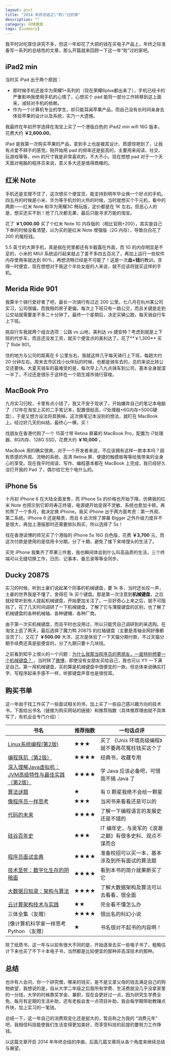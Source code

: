 ```yaml
---
layout: post
title: "2014 年终总结之\"败\"过的家"
description: ""
category: 闲情雅致
tags: [summary]
---
```



我平时对吃穿住讲究不多，但这一年却花了大把的钱在买电子产品上，年终之际准备写一系列的总结性的文章，那么开篇就来回顾一下这一年“败”过的家吧。

## iPad2 min

当时买 iPad 出于两个原因：

* 那时候手机还是华为荣耀1+系列的（现在荣耀6plus都出来了），手机已经卡的严重影响我使用手机的心情了，心想买个 pad 能将一部分工作转移到这上面来，减轻对手机的依赖。
* 作为一个计算机专业的学生，却只能耳闻苹果产品，而自己没有长时间亲身去体验苹果的设计以及系统，实乃一大遗憾。

我最终在年初开学选择在淘宝上买了一个港版白色的 iPad2 min wifi 16G 版本，花费大约 **￥2,600.00**。

iPad 是我第一次购买苹果的产品，拿到手上也是被其设计、质感惊艳到了，让我有点爱不释手的感觉。刚开始用 pad 的频率还是挺高的，主要用来阅读、社交、玩游戏等等，min 的尺寸我是非常喜欢的，不大不小。现在想想 pad 对于一个天天面对电脑的程序员来说，意义多大还是值得商榷的。

## 红米 Note

手机还是支撑不住了，这次想买个便宜货，能支持到明年毕业换一个好点的手机。四五月的时候是小米、华为等手机炒的火热的时候，当时就想买个千元机，看中的两款——红米 Note 和华为荣耀3C 畅玩版，定价都是在 1K 左右。但恶心人的是，想买还买不到！抢了几次都无果，最后只能寻求万能的淘宝。

花了 **￥1,000.00** 买了个红米 Note 1G 内存版的（相比官网+200），其实是自己下单的时候没看清楚，以为买的是红米 Note 增强版（2G 内存），导致白白花了 200 的冤枉钱。

5.5 英寸的大屏手机，真是揣在兜里都还有半截露在外面，而 1G 的内存明显是不足的，小米的 MIUI 系统运行起来就占了差不多四五百兆了，再加上运行一些软件内存使用率就达到 80%，再想流畅已经是不可能了！这是一次**血+钱**的教训，贪得一时便宜，现在想想对于我这个半处女座的人来说，就不应该将就买这样的手机。


## Merida Ride 901

我算半个骑行爱好者了吧，最长一次骑行有过近 200 公里。七八月在杭州某公司实习，公司很偏，而我租的房子更偏，每次上下班只有一路公交，而且关键是走到公交站就需要差不多二十分钟了。最终一个星期后，决定买辆公跑，每天骑自行车上下班。

挑自行车我就两个组合选项：公路 vs 山地，美利达 vs 捷安特？考虑到就是上下班的代步车，而且还没发工资，就买个便宜点的美利达了。花了**￥1,300** 买了 Ride 901。

住的地方与公司的距离在 6 公里左右，我就这样几乎每天骑行上下班，每趟大约 20 分钟左右。周末去市区找小伙伴玩的时候，也都是骑车去的，总的来说比转公交还要快。大夏天骑车的最难受的是，每次早上八九点骑车到公司，基本全身就湿一半了。不过还是很乐于这样在一个陌生城市骑行穿梭。


## MacBook Pro

九月实习归校，卡里有点小钱了，我又不安于现状了，开始嫌弃自己的笔记本电脑了（12年在淘宝上买的二手笔记本，配置很挺高，i7处理器+6G内存+500G硬盘），于是又想方设法将其换掉。这次换笔记本没别的想法，就盯在 MacBook 上。经过好几天的纠结，最终心一横，买！

找朋友在香港代购了一个 15英寸带 Retina 屏幕的 MacBook Pro，配置为 i7处理器、8G内存、128G SSD，花费大约 **￥10,000** 。

MacBook 用的确实很爽，对于一个开发者来说，不应该拥有这样一款本本吗？超有质感的外观、流畅的系统、高清 Retina 屏、便捷的触摸板等等给我带来的全身心的享受。现在我平时阅读、写作、编程基本都在 MacBook 上完成，我已经好久没打开我的 Pad 了，偶尔给它充个电什么的。


## iPhone 5s

十月初 iPhone 6 在大陆全面发售，而 iPhone 5s 的价格也开始下降，仿佛我的红米 Note 也预示到它即将寿正终寝，电源键开始变得不灵敏、系统也愈加卡顿。再煎熬了一个多月，我决定换 iPhone。我买 iPhone 出于两方面考虑：第一外观、第二系统。iPhone 6 还是略贵，而且 6 此次除了屏幕 Bigger 之外升级力度并不是很大，再加上港版那时还需要排队购买，所以选择了 5s！

找在香港读博的师兄买了个港版的 iPhone 5s 16G 白色版，花费 **￥3,700** 元，而这次付款是使用的是信用卡分期，分了十期，避免了接下来啃馒头的生活了。

买完 iPhone 我集齐了苹果三件套，我也瞬间体会到什么叫高品质的生活，三个终端可以无缝切换工作，日历、记事本、备忘录等等全同步。



## Ducky 2087S

实习的时候，听到土豪们说起某个同事的机械键盘，要 1k 多，当时还长叹一声，土豪的世界我是不懂了，舍得花 1k 买个键盘。那是第一次注意到**机械键盘**，之后就经常听到有人提起机械键盘，开始更加关注了。一旦好奇心上来之后，就不可阻挡了，花了几天时间调研了一下机械键盘，了解了它与薄膜键盘的区别，也了解了机械键盘的各种机械轴、各种键帽、各种厂商。

由于第一次买机械键盘，而且平时也没用过，所以只能凭自己调研到的来选购。在淘宝上逛了两天，最后选择了魔力鸭 2087S 的红轴键盘（主要是青轴全网好像都没货了），又花了 **￥500.00** 大洋，这次是体验了一下天猫分期付款，不过天猫分期手续费还真是挺便宜的，分了九期只要十几块钱。

之前看到知乎上很火的一个问题：[为什么我那当程序员的男朋友，一直特别想要一个机械键盘？
](http://www.zhihu.com/question/26598476)，当时转了[微博](http://weibo.com/1678478585/Bw7rooagI?from=page_1005051678478585_profile&wvr=6&mod=weibotime&type=comment)，即使没有女朋友买给自己，我也可以 YY 一下满足自己。第一用机械键盘，买的算是机械键盘中很便宜的一款，但总体来说确实打字、写程序起来手感不一样，听那键盘声音也是很悦耳。


## 购买书单

这一年由于找工作买了一些面试相关的书，加上买了一些自己感兴趣方向的技术书，下面给出书名（链接为购买网站的链接）和推荐指数（具体推荐理由就不具体写了，有机会会专门介绍）：

书名 | 推荐指数 | 一句话点评
----| --------|---
[Linux系统编程(第2版) ](http://www.amazon.cn/gp/product/B00JUM2ML4?psc=1&ref_=oh_aui_detailpage_o00_s00)  |  ★★★  | 买了 《Unix 环境高级编程》就不要再花冤枉钱买这个了
[编程珠玑（第2版）](http://item.jd.com/10062812.html) | ★★★★ | 经典书，收藏专用
[深入理解Java虚拟机：JVM高级特性与最佳实践（第2版）](http://item.jd.com/11252778.html) | ★★★★ | 学 Java 应该必备吧，可惜我不搞 Java 了
[算法谜题](http://item.jd.com/11412901.html) | ★ | 有 0 颗星我绝不会给一颗星
[像程序员一样思考](http://item.jd.com/11251790.html) | ★★★ |  当闲书来看看还是可以的
[代码的未来](http://item.jd.com/11236171.html) | ★★★★ | 了解一下编程语言的发展史还是不错的
[硅谷百年史](http://item.jd.com/11432572.html) | ★★★ | IT 编年史，与吴军的《浪潮之巅》有很多史料、观点不谋而合
[程序员面试金典](http://item.jd.com/11345717.html) | ★★★★  | 准备校招可以买一本，基本涉及到所有面试的算法题
[技术至死：数字化生存的阴暗面](http://product.dangdang.com/23479290.html) |  ★★★★  | 看到本书的简介就果断买了它
[大数据日知录：架构与算法](http://product.dangdang.com/23561651.html) | ★★★★  | 了解大数据架构及算法可以去看看，很全面
[云计算架构技术与实践](http://item.jd.com/11537731.html) | ★★  | 完全看不懂怎么办
三体全集（友赠） | ★★★★  | 很出名的科幻小说
[像计算机科学家一样思考 Python （友赠）| ★ | 书名很对不起书的内容啊！

除了纸质书，这一年与以前有很大不同的是，开始逐渐去买一些电子书了，粗略估计下来也买了不下十本电子书，当然都是比较便宜的那种非高深技术的那种。

## 总结

也许有人会问，你一个研究僧，哪来的钱买，是不是又拿父母的钱去满足自己的购物欲望，我想说的是，自从大学二年级之后我所有学费、生活费就没几乎没拿家里的一分钱，大学的时候靠奖学金、兼职，现在会更好过一点，因为研究生学费全免，每月有定期的生活补助，还有老板会发一点项目补助，我会每学期带助教赚点外快，加上实习的一笔钱。

总结一下，这一年自己的消费观变化还是挺大的，暂且称之为我的 “消费元年” 吧，我相信科技能使我们生活变得更加美好，而享受科技的前提的要努力工作挣钱。

以这篇文章开启 2014 年年终总结的序曲，后面几篇文章将从各个角度来继续总结与展望。
